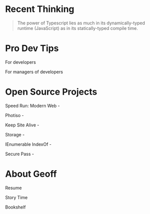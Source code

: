 # Recent Thinking

> The power of Typescript lies as much in its dynamically-typed runtime (JavaScript) as in its statically-typed compile time.


# Pro Dev Tips

For developers

For managers of developers

# Open Source Projects

Speed Run: Modern Web - 

Photiso - 

Keep Site Alive - 

Storage - 

IEnumerable IndexOf - 

Secure Pass - 

# About Geoff

Resume

Story Time

Bookshelf 


      

